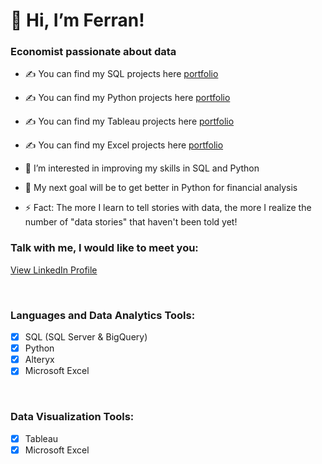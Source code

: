 # 👋 Hi, I’m Ferran!

### Economist passionate about data

- ✍ You can find my SQL projects here [portfolio](https://github.com/ferranindata/SQL-Portfolio-Projects)
- ✍ You can find my Python projects here [portfolio](https://github.com/ferranindata/Python-Portfolio-Projects)
- ✍ You can find my Tableau projects here [portfolio](https://public.tableau.com/app/profile/ferran.espunya)
- ✍ You can find my Excel projects here [portfolio](https://github.com/ferranindata/Excel-Portfolio-Projects)

- 👀 I’m interested in improving my skills in SQL and Python
- 🥅 My next goal will be to get better in Python for financial analysis
- ⚡ Fact: The more I learn to tell stories with data, the more I realize the number of "data stories" that haven't been told yet!

### Talk with me, I would like to meet you:
[View LinkedIn Profile](https://www.linkedin.com/in/ferranespunya/)

<br />

### Languages and Data Analytics Tools:
- [x] SQL (SQL Server & BigQuery)
- [x] Python
- [x] Alteryx
- [x] Microsoft Excel

<br />

### Data Visualization Tools:
- [x] Tableau
- [x] Microsoft Excel

<br />


<!---
ferranindata/ferranindata is a ✨ special ✨ repository because its `README.md` (this file) appears on your GitHub profile.
You can click the Preview link to take a look at your changes.
--->
